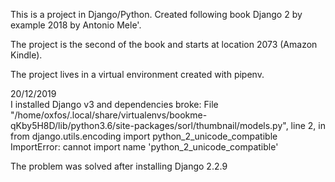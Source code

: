 This is a project in Django/Python.
Created following book Django 2 by example 2018 by Antonio Mele'.

The project is the second of the book and starts at location 2073 (Amazon Kindle).

The project lives in a virtual environment created with pipenv.

20/12/2019<br>
I installed Django v3 and dependencies broke:
 File "/home/oxfos/.local/share/virtualenvs/bookme-qKby5H8D/lib/python3.6/site-packages/sorl/thumbnail/models.py", line 2, in <module>
    from django.utils.encoding import python_2_unicode_compatible
ImportError: cannot import name 'python_2_unicode_compatible'

The problem was solved after installing Django 2.2.9
